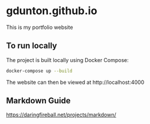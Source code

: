 # gdunton.github.io

This is my portfolio website

## To run locally

The project is built locally using Docker Compose:

```bash
docker-compose up --build
```

The website can then be viewed at http://localhost:4000

## Markdown Guide

https://daringfireball.net/projects/markdown/
